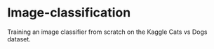 # Image-classification
Training an image classifier from scratch on the Kaggle Cats vs Dogs dataset.
